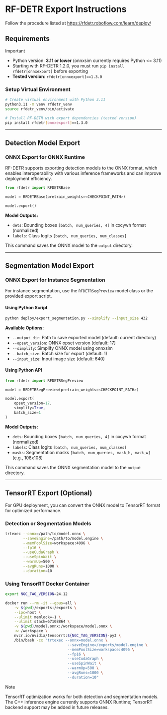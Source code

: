 # **RF-DETR Export Instructions**  

Follow the procedure listed at https://rfdetr.roboflow.com/learn/deploy/
## Requirements

> [!IMPORTANT]
> - Python version: **3.11 or lower** (onnxsim currently requires Python <= 3.11)
> - Starting with RF-DETR 1.2.0, you must run `pip install rfdetr[onnxexport]` before exporting
> - **Tested version**: `rfdetr[onnxexport]==1.3.0`

### Setup Virtual Environment

```bash
# Create virtual environment with Python 3.11
python3.11 -m venv rfdetr_venv
source rfdetr_venv/bin/activate

# Install RF-DETR with export dependencies (tested version)
pip install rfdetr[onnxexport]==1.3.0
```

---

## Detection Model Export

### ONNX Export for ONNX Runtime

RF-DETR supports exporting detection models to the ONNX format, which enables interoperability with various inference frameworks and can improve deployment efficiency.

```python
from rfdetr import RFDETRBase

model = RFDETRBase(pretrain_weights=<CHECKPOINT_PATH>)

model.export()
```

**Model Outputs:**
- `dets`: Bounding boxes `[batch, num_queries, 4]` in cxcywh format (normalized)
- `labels`: Class logits `[batch, num_queries, num_classes]`

This command saves the ONNX model to the `output` directory.

---

## Segmentation Model Export

### ONNX Export for Instance Segmentation

For instance segmentation, use the `RFDETRSegPreview` model class or the provided export script.

#### Using Python Script

```bash
python deploy/export_segmentation.py --simplify --input_size 432
```

**Available Options:**
- `--output_dir`: Path to save exported model (default: current directory)
- `--opset_version`: ONNX opset version (default: 17)
- `--simplify`: Simplify ONNX model using onnxsim
- `--batch_size`: Batch size for export (default: 1)
- `--input_size`: Input image size (default: 640)

#### Using Python API

```python
from rfdetr import RFDETRSegPreview

model = RFDETRSegPreview(pretrain_weights=<CHECKPOINT_PATH>)

model.export(
    opset_version=17,
    simplify=True,
    batch_size=1
)
```

**Model Outputs:**
- `dets`: Bounding boxes `[batch, num_queries, 4]` in cxcywh format (normalized)
- `labels`: Class logits `[batch, num_queries, num_classes]`
- `masks`: Segmentation masks `[batch, num_queries, mask_h, mask_w]` (e.g., 108x108)

This command saves the ONNX segmentation model to the `output` directory.

---

## TensorRT Export (Optional)

For GPU deployment, you can convert the ONNX model to TensorRT format for optimized performance.

### Detection or Segmentation Models

```bash
trtexec --onnx=/path/to/model.onnx \
        --saveEngine=/path/to/model.engine \
        --memPoolSize=workspace:4096 \
        --fp16 \
        --useCudaGraph \
        --useSpinWait \
        --warmUp=500 \
        --avgRuns=1000 \
        --duration=10
```

### Using TensorRT Docker Container

```bash
export NGC_TAG_VERSION=24.12

docker run --rm -it --gpus=all \
    -v $(pwd)/exports:/exports \
    --ipc=host \
    --ulimit memlock=-1 \
    --ulimit stack=67108864 \
    -v $(pwd)/model.onnx:/workspace/model.onnx \
    -w /workspace \
    nvcr.io/nvidia/tensorrt:${NGC_TAG_VERSION}-py3 \
    /bin/bash -cx "trtexec --onnx=model.onnx \
                            --saveEngine=/exports/model.engine \
                            --memPoolSize=workspace:4096 \
                            --fp16 \
                            --useCudaGraph \
                            --useSpinWait \
                            --warmUp=500 \
                            --avgRuns=1000 \
                            --duration=10"
```

> [!NOTE]
> TensorRT optimization works for both detection and segmentation models. The C++ inference engine currently supports ONNX Runtime; TensorRT backend support may be added in future releases.
 